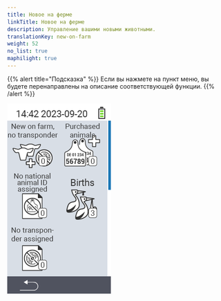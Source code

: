 ```yaml
---
title: Новое на ферме
linkTitle: Новое на ферме
description: Управление вашими новыми животными.
translationKey: new-on-farm
weight: 52
no_list: true
maphilight: true
---
```

{{% alert title="Подсказка" %}}
Если вы нажмете на пункт меню, вы будете перенаправлены на описание соответствующей функции.
{{% /alert %}}

<img src="images/newonfarm.png" alt="VitalControl Новое на ферме" title="Новое на ферме" usemap="#workmap" class="maphilight" />

<map name="workmap">
  <area shape="rect" coords="3,40,116,160" alt="Новое на ферме, без транспондера" title="Здесь вы назначаете транспондер новым животным без транспондера&#10;Клик мышью: открыть документацию" href="/ru/docs/new-on-farm/new-no-transponder/">
  <area shape="rect" coords="3,160,116,280" alt="Не назначен национальный идентификационный номер животного" title="Здесь вы можете просмотреть всех животных, которым еще не назначен национальный идентификационный номер, и назначить им национальный идентификационный номер&#10;Клик мышью: открыть документацию" href="/ru/docs/new-on-farm/no-national-animal-id-assigned/">
  <area shape="rect" coords="3,280,116,399" alt="Не назначен транспондер" title="Здесь вы можете просмотреть всех животных, которым еще не назначен транспондер, и назначить им транспондер&#10;Клик мышью: открыть документацию" href="/ru/docs/new-on-farm/no-transponder-assigned/">

  <area shape="rect" coords="116,40,230,160" alt="Купленные животные" title="Здесь вы можете просмотреть ваши текущие покупки и экспортировать данные&#10;Клик мышью: открыть документацию" href="/ru/docs/new-on-farm/purchased-animals/">
  <area shape="rect" coords="116,160,230,280" alt="Рождения" title="Здесь вы можете видеть ваши рождения и создать файл экспорта&#10;Клик мышью: открыть документацию" href="/ru/docs/new-on-farm/births/">
  <area shape="rect" coords="1,401,100,439" alt="Назад" title="Вернуться на один уровень назад&#10;Клик мышью: к документации" href="/ru/docs/menu/mainmenu/">
</map>
